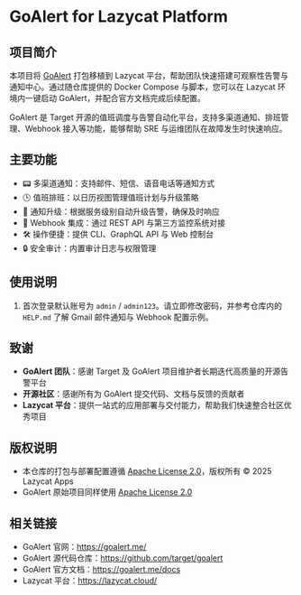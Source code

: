 # GoAlert for Lazycat Platform

## 项目简介

本项目将 [GoAlert](https://github.com/target/goalert) 打包移植到 Lazycat 平台，帮助团队快速搭建可观察性告警与通知中心。通过随仓库提供的 Docker Compose 与脚本，您可以在 Lazycat 环境内一键启动 GoAlert，并配合官方文档完成后续配置。

GoAlert 是 Target 开源的值班调度与告警自动化平台，支持多渠道通知、排班管理、Webhook 接入等功能，能够帮助 SRE 与运维团队在故障发生时快速响应。

## 主要功能

- 📟 多渠道通知：支持邮件、短信、语音电话等通知方式
- 🕒 值班排班：以日历视图管理值班计划与升级策略
- 🔔 通知升级：根据服务级别自动升级告警，确保及时响应
- 🔗 Webhook 集成：通过 REST API 与第三方监控系统对接
- 🛠️ 操作便捷：提供 CLI、GraphQL API 与 Web 控制台
- 🔒 安全审计：内置审计日志与权限管理

## 使用说明

1. 首次登录默认账号为 `admin` / `admin123`。请立即修改密码，并参考仓库内的 `HELP.md` 了解 Gmail 邮件通知与 Webhook 配置示例。

## 致谢

- **GoAlert 团队**：感谢 Target 及 GoAlert 项目维护者长期迭代高质量的开源告警平台
- **开源社区**：感谢所有为 GoAlert 提交代码、文档与反馈的贡献者
- **Lazycat 平台**：提供一站式的应用部署与交付能力，帮助我们快速整合社区优秀项目

## 版权说明

- 本仓库的打包与部署配置遵循 [Apache License 2.0](LICENSE)，版权所有 © 2025 Lazycat Apps
- GoAlert 原始项目同样使用 [Apache License 2.0](https://github.com/target/goalert/blob/master/LICENSE.md)

## 相关链接

- GoAlert 官网：https://goalert.me/
- GoAlert 源代码仓库：https://github.com/target/goalert
- GoAlert 官方文档：https://goalert.me/docs
- Lazycat 平台：https://lazycat.cloud/
